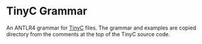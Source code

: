 # TinyC Grammar

An ANTLR4 grammar for [TinyC](http://www.iro.umontreal.ca/~felipe/IFT2030-Automne2002/Complements/tinyc.c) files.
The grammar and examples are copied directory from the comments 
at the top of the TinyC source code.